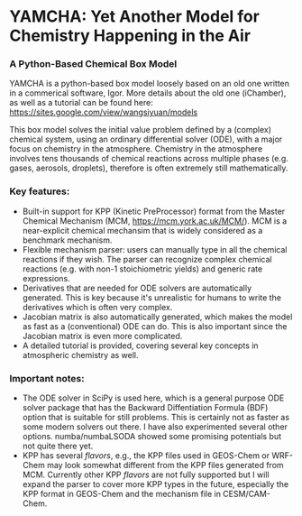 # YAMCHA: Yet Another Model for Chemistry Happening in the Air
### **A Python-Based Chemical Box Model**

YAMCHA is a python-based box model loosely based on an old one written in a commerical software, Igor. More details about the old one (iChamber), as well as a tutorial can be found here:
https://sites.google.com/view/wangsiyuan/models

This box model solves the initial value problem defined by a (complex) chemical system, using an ordinary differential solver (ODE), with a major focus on chemistry in the atmosphere. Chemistry in the atmosphere involves tens thousands of chemical reactions across multiple phases (e.g. gases, aerosols, droplets), therefore is often extremely still mathematically.

### **Key features:**
- Built-in support for KPP (Kinetic PreProcessor) format from the Master Chemical Mechanism (MCM, https://mcm.york.ac.uk/MCM/). MCM is a near-explicit chemical mechansim that is widely considered as a benchmark mechanism.
- Flexible mechanism parser: users can manually type in all the chemical reactions if they wish. The parser can recognize complex chemical reactions (e.g. with non-1 stoichiometric yields) and generic rate expressions.
- Derivatives that are needed for ODE solvers are automatically generated. This is key because it's unrealistic for humans to write the derivatives which is often very complex.
- Jacobian matrix is also automatically generated, which makes the model as fast as a (conventional) ODE can do. This is also important since the Jacobian matrix is even more complicated.
- A detailed tutorial is provided, covering several key concepts in atmospheric chemistry as well.

### **Important notes:**
- The ODE solver in SciPy is used here, which is a general purpose ODE solver package that has the Backward Diffentiation Formula (BDF) option that is suitable for still problems. This is certainly not as faster as some modern solvers out there. I have also experimented several other options. numba/numbaLSODA showed some promising potentials but not quite there yet.
- KPP has several *flavors*, e.g., the KPP files used in GEOS-Chem or WRF-Chem may look somewhat different from the KPP files generated from MCM. Currently other KPP *flavors* are not fully supported but I will expand the parser to cover more KPP types in the future, especially the KPP format in GEOS-Chem and the mechanism file in CESM/CAM-Chem.

